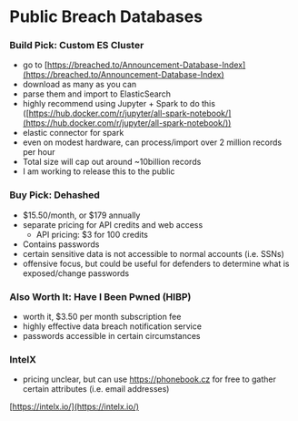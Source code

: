 # Public Breach Databases

### Build Pick: Custom ES Cluster

* go to [https://breached.to/Announcement-Database-Index](https://breached.to/Announcement-Database-Index)
* download as many as you can
* parse them and import to ElasticSearch
* highly recommend using Jupyter + Spark to do this ([https://hub.docker.com/r/jupyter/all-spark-notebook/](https://hub.docker.com/r/jupyter/all-spark-notebook/))
* elastic connector for spark
* even on modest hardware, can process/import over 2 million records per hour
* Total size will cap out around \~10billion records
* I am working to release this to the public

### Buy Pick: Dehashed

* $15.50/month, or $179 annually
* separate pricing for API credits and web access
  * API pricing: $3 for 100 credits
* Contains passwords
* certain sensitive data is not accessible to normal accounts (i.e. SSNs)
* offensive focus, but could be useful for defenders to determine what is exposed/change passwords

### Also Worth It: Have I Been Pwned (HIBP)

* worth it, $3.50 per month subscription fee
* highly effective data breach notification service
* passwords accessible in certain circumstances

### IntelX

* pricing unclear, but can use https://phonebook.cz for free to gather certain attributes (i.e. email addresses)

[https://intelx.io/](https://intelx.io/)
